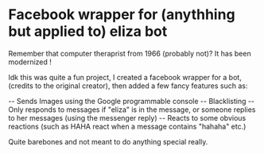 # Facebook wrapper for (anythhing but applied to) eliza bot
Remember that computer theraprist from 1966 (probably not)? It has been modernized ! 

Idk this was quite a fun project, I created a facebook wrapper for a bot, (credits to the original creator), then added a few fancy features such as:

-- Sends Images using the Google programmable console
-- Blacklisting
-- Only responds to messages if "eliza" is in the message, or someone replies to her messages (using the messenger reply)
-- Reacts to some obvious reactions (such as HAHA react when a message contains "hahaha" etc.)

Quite barebones and not meant to do anything special really. 
